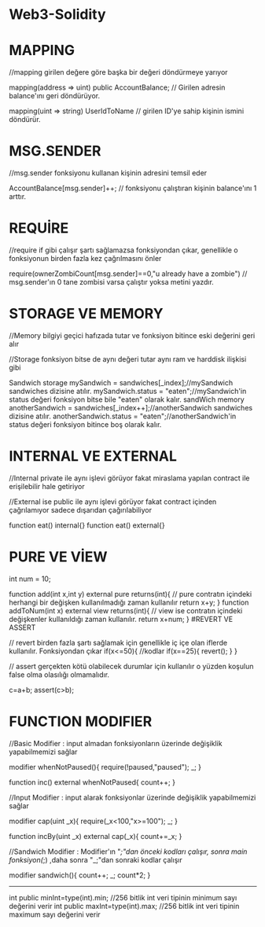 # Web3-Solidity

# MAPPING
//mapping girilen değere göre başka bir değeri döndürmeye yarıyor

mapping(address => uint)  public AccountBalance; // Girilen adresin balance'ını geri döndürüyor. 

mapping(uint => string) UserIdToName // girilen ID'ye sahip kişinin ismini döndürür.

# MSG.SENDER
//msg.sender fonksiyonu kullanan kişinin adresini temsil eder

AccountBalance[msg.sender]++; // fonksiyonu çalıştıran kişinin balance'ını 1 arttır.



# REQUİRE
//require if gibi çalışır şartı sağlamazsa fonksiyondan çıkar, genellikle o fonksiyonun birden fazla kez çağrılmasını önler

require(ownerZombiCount[msg.sender]==0,"u already have a zombie") // msg.sender'ın 0 tane zombisi varsa çalıştır yoksa metini yazdır.

# STORAGE VE MEMORY
//Memory bilgiyi geçici hafızada tutar ve fonksiyon bitince eski değerini geri alır

//Storage fonksiyon bitse de aynı değeri tutar aynı ram ve harddisk ilişkisi gibi 

Sandwich storage mySandwich = sandwiches[_index];//mySandwich sandwiches dizisine atılır.
mySandwich.status = "eaten";//mySandwich'in status değeri fonksiyon bitse bile "eaten" olarak kalır.
sandWich memory anotherSandwich = sandwiches[_index++];//anotherSandwich sandwiches dizisine atılır.
anotherSandwich.status = "eaten";//anotherSandwich'in status değeri fonksiyon bitince boş olarak kalır.



# INTERNAL VE EXTERNAL
//Internal private ile aynı işlevi görüyor fakat miraslama yapılan contract ile erişilebilir hale getiriyor

//External ise public ile aynı işlevi görüyor fakat contract içinden çağrılamıyor sadece dışarıdan çağırılabiliyor

function eat() internal{}
function eat() external{}


# PURE VE VİEW
int num = 10;

function add(int x,int y) external pure returns(int){ // pure contratın içindeki herhangi bir değişken kullanılmadığı zaman kullanılır
	return x+y;
}
function addToNum(int x) external view returns(int){ // view ise contratın içindeki değişkenler kullanıldığı zaman kullanılır.
	return x+num;
}
#REVERT VE ASSERT

// revert birden fazla şartı sağlamak için genellikle iç içe olan iflerde kullanılır. Fonksiyondan çıkar
if(x<=50){
  //kodlar
  if(x==25){
    revert();
  }	
}

// assert gerçekten kötü olabilecek durumlar için kullanılır o yüzden koşulun false olma olasılığı olmamalıdır.

c=a+b;
assert(c>b);

# FUNCTION MODIFIER

//Basic Modifier : input almadan fonksiyonların üzerinde değişiklik yapabilmemizi sağlar

modifier whenNotPaused(){
   require(!paused,"paused");
   _;
}

function inc() external whenNotPaused{
   count++;
}

//Input Modifier : input alarak fonksiyonlar üzerinde değişiklik yapabilmemizi sağlar

modifier cap(uint _x){
   require(_x<100,"x>=100");
   _;
}

function incBy(uint _x) external cap(_x){
   count+=_x;
}

//Sandwich Modifier : Modifier'ın "_;"dan önceki kodları çalışır, sonra main fonksiyon(_;) ,daha sonra "_;"dan sonraki kodlar çalışır

modifier sandwich(){
   count++;
   _;
   count*2;
}

*****************************************************************************************************************

int public minInt=type(int).min; //256 bitlik int veri tipinin minimum sayı değerini verir
int public maxInt=type(int).max; //256 bitlik int veri tipinin maximum sayı değerini verir
